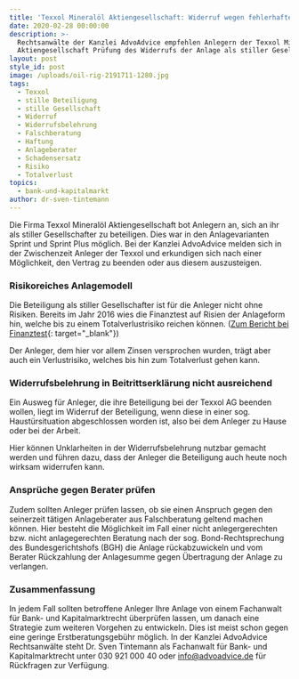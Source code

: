 ```yaml
---
title: 'Texxol Mineralöl Aktiengesellschaft: Widerruf wegen fehlerhafter Belehrung'
date: 2020-02-28 00:00:00
description: >-
  Rechtsanwälte der Kanzlei AdvoAdvice empfehlen Anlegern der Texxol Mineralöl
  Aktiengesellschaft Prüfung des Widerrufs der Anlage als stiller Gesellschafter
layout: post
style_id: post
image: /uploads/oil-rig-2191711-1280.jpg
tags:
  - Texxol
  - stille Beteiligung
  - stille Gesellschaft
  - Widerruf
  - Widerrufsbelehrung
  - Falschberatung
  - Haftung
  - Anlageberater
  - Schadensersatz
  - Risiko
  - Totalverlust
topics:
  - bank-und-kapitalmarkt
author: dr-sven-tintemann
---
```


Die Firma Texxol Mineralöl Aktiengesellschaft bot Anlegern an, sich an ihr als stiller Gesellschafter zu beteiligen. Dies war in den Anlagevarianten Sprint und Sprint Plus möglich. Bei der Kanzlei AdvoAdvice melden sich in der Zwischenzeit Anleger der Texxol und erkundigen sich nach einer Möglichkeit, den Vertrag zu beenden oder aus diesem auszusteigen.

### Risikoreiches Anlagemodell

Die Beteiligung als stiller Gesellschafter ist für die Anleger nicht ohne Risiken. Bereits im Jahr 2016 wies die Finanztest auf Risien der Anlageform hin, welche bis zu einem Totalverlustrisiko reichen können. ([Zum Bericht bei Finanztest](https://www.test.de/Grauer-Kapitalmarkt-In-der-Werbung-kommen-die-Risiken-zu-kurz-5015755-0/){: target="_blank"})

Der Anleger, dem hier vor allem Zinsen versprochen wurden, trägt aber auch ein Verlustrisiko, welches bis hin zum Totalverlust gehen kann.

### Widerrufsbelehrung in Beitrittserklärung nicht ausreichend

Ein Ausweg für Anleger, die ihre Beteiligung bei der Texxol AG beenden wollen, liegt im Widerruf der Beteiligung, wenn diese in einer sog. Haustürsituation abgeschlossen worden ist, also bei dem Anleger zu Hause oder bei der Arbeit.

Hier können Unklarheiten in der Widerrufsbelehrung nutzbar gemacht werden und führen dazu, dass der Anleger die Beteiligung auch heute noch wirksam widerrufen kann.

### Ansprüche gegen Berater prüfen

Zudem sollten Anleger prüfen lassen, ob sie einen Anspruch gegen den seinerzeit tätigen Anlageberater aus Falschberatung geltend machen können. Hier besteht die Möglichkeit im Fall einer nicht anlegergerechten bzw. nicht anlagegerechten Beratung nach der sog. Bond-Rechtsprechung des Bundesgerichtshofs (BGH) die Anlage rückabzuwickeln und vom Berater Rückzahlung der Anlagesumme gegen Übertragung der Anlage zu verlangen.

### Zusammenfassung

In jedem Fall sollten betroffene Anleger Ihre Anlage von einem Fachanwalt für Bank- und Kapitalmarktrecht überprüfen lassen, um danach eine Strategie zum weiteren Vorgehen zu entwickeln. Dies ist meist schon gegen eine geringe Erstberatungsgebühr möglich. In der Kanzlei AdvoAdvice Rechtsanwälte steht Dr. Sven Tintemann als Fachanwalt für Bank- und Kapitalmarktrecht unter 030 921 000 40 oder info@advoadvice.de für Rückfragen zur Verfügung.